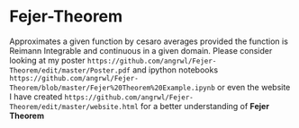 # Fejer-Theorem
Approximates a given function by cesaro averages provided the function is Reimann Integrable and continuous in a given domain. 
Please consider looking at my poster `https://github.com/angrwl/Fejer-Theorem/edit/master/Poster.pdf` and ipython notebooks `https://github.com/angrwl/Fejer-Theorem/blob/master/Fejer%20Theorem%20Example.ipynb` or even the website I have created `https://github.com/angrwl/Fejer-Theorem/edit/master/website.html` for a better understanding of **Fejer Theorem** 
